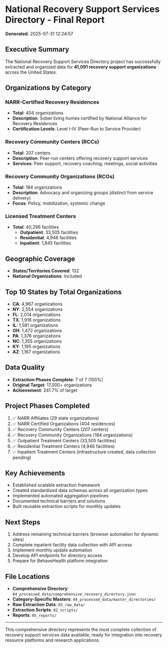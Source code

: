 # National Recovery Support Services Directory - Final Report

**Generated**: 2025-07-31 12:24:57

## Executive Summary

The National Recovery Support Services Directory project has successfully extracted and organized data for **41,091 recovery support organizations** across the United States.

## Organizations by Category

### NARR-Certified Recovery Residences
- **Total**: 404 organizations
- **Description**: Sober living homes certified by National Alliance for Recovery Residences
- **Certification Levels**: Level I-IV (Peer-Run to Service Provider)

### Recovery Community Centers (RCCs)
- **Total**: 207 centers
- **Description**: Peer-run centers offering recovery support services
- **Services**: Peer support, recovery coaching, meetings, social activities

### Recovery Community Organizations (RCOs)
- **Total**: 184 organizations
- **Description**: Advocacy and organizing groups (distinct from service delivery)
- **Focus**: Policy, mobilization, systemic change

### Licensed Treatment Centers
- **Total**: 40,296 facilities
  - **Outpatient**: 33,505 facilities
  - **Residential**: 4,946 facilities
  - **Inpatient**: 1,845 facilities

## Geographic Coverage
- **States/Territories Covered**: 132
- **National Organizations**: Included

## Top 10 States by Total Organizations
- **CA**: 4,967 organizations
- **NY**: 2,554 organizations
- **FL**: 2,014 organizations
- **TX**: 1,916 organizations
- **IL**: 1,581 organizations
- **OH**: 1,472 organizations
- **PA**: 1,376 organizations
- **NC**: 1,355 organizations
- **KY**: 1,195 organizations
- **AZ**: 1,167 organizations

## Data Quality
- **Extraction Phases Complete**: 7 of 7 (100%)
- **Original Target**: 17,000+ organizations
- **Achievement**: 241.7% of target

## Project Phases Completed
1. ✅ NARR Affiliates (29 state organizations)
2. ✅ NARR Certified Organizations (404 residences)
3. ✅ Recovery Community Centers (207 centers)
4. ✅ Recovery Community Organizations (184 organizations)
5. ✅ Outpatient Treatment Centers (33,505 facilities)
6. ✅ Residential Treatment Centers (4,946 facilities)
7. ✅ Inpatient Treatment Centers (infrastructure created, data collection pending)

## Key Achievements
- Established scalable extraction framework
- Created standardized data schemas across all organization types
- Implemented automated aggregation pipelines
- Documented technical barriers and solutions
- Built reusable extraction scripts for monthly updates

## Next Steps
1. Address remaining technical barriers (browser automation for dynamic sites)
2. Complete inpatient facility data collection with API access
3. Implement monthly update automation
4. Develop API endpoints for directory access
5. Prepare for BehaveHealth platform integration

## File Locations
- **Comprehensive Directory**: `04_processed_data/comprehensive_recovery_directory.json`
- **Category-Specific Masters**: `04_processed_data/master_directories/`
- **Raw Extraction Data**: `03_raw_data/`
- **Extraction Scripts**: `02_scripts/`
- **Reports**: `05_reports/`

---

This comprehensive directory represents the most complete collection of recovery support services data available, ready for integration into recovery resource platforms and research applications.

